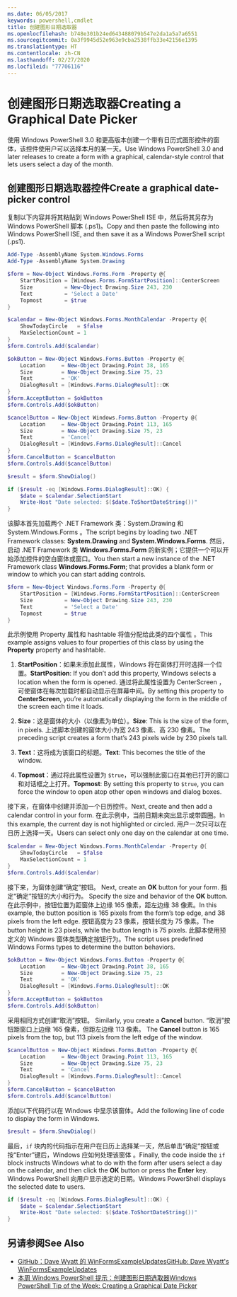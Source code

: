 ```yaml
---
ms.date: 06/05/2017
keywords: powershell,cmdlet
title: 创建图形日期选取器
ms.openlocfilehash: b748e301b24ed643488079b547e2da1a5a7a6551
ms.sourcegitcommit: 0a3f9945d52e963e9cba2538ffb33e42156e1395
ms.translationtype: HT
ms.contentlocale: zh-CN
ms.lasthandoff: 02/27/2020
ms.locfileid: "77706116"
---
```

# <a name="creating-a-graphical-date-picker"></a><span data-ttu-id="3fdd8-103">创建图形日期选取器</span><span class="sxs-lookup"><span data-stu-id="3fdd8-103">Creating a Graphical Date Picker</span></span>

<span data-ttu-id="3fdd8-104">使用 Windows PowerShell 3.0 和更高版本创建一个带有日历式图形控件的窗体，该控件使用户可以选择本月的某一天。</span><span class="sxs-lookup"><span data-stu-id="3fdd8-104">Use Windows PowerShell 3.0 and later releases to create a form with a graphical, calendar-style control that lets users select a day of the month.</span></span>

## <a name="create-a-graphical-date-picker-control"></a><span data-ttu-id="3fdd8-105">创建图形日期选取器控件</span><span class="sxs-lookup"><span data-stu-id="3fdd8-105">Create a graphical date-picker control</span></span>

<span data-ttu-id="3fdd8-106">复制以下内容并将其粘贴到 Windows PowerShell ISE 中，然后将其另存为 Windows PowerShell 脚本 (.ps1)。</span><span class="sxs-lookup"><span data-stu-id="3fdd8-106">Copy and then paste the following into Windows PowerShell ISE, and then save it as a Windows PowerShell script (.ps1).</span></span>

```powershell
Add-Type -AssemblyName System.Windows.Forms
Add-Type -AssemblyName System.Drawing

$form = New-Object Windows.Forms.Form -Property @{
    StartPosition = [Windows.Forms.FormStartPosition]::CenterScreen
    Size          = New-Object Drawing.Size 243, 230
    Text          = 'Select a Date'
    Topmost       = $true
}

$calendar = New-Object Windows.Forms.MonthCalendar -Property @{
    ShowTodayCircle   = $false
    MaxSelectionCount = 1
}
$form.Controls.Add($calendar)

$okButton = New-Object Windows.Forms.Button -Property @{
    Location     = New-Object Drawing.Point 38, 165
    Size         = New-Object Drawing.Size 75, 23
    Text         = 'OK'
    DialogResult = [Windows.Forms.DialogResult]::OK
}
$form.AcceptButton = $okButton
$form.Controls.Add($okButton)

$cancelButton = New-Object Windows.Forms.Button -Property @{
    Location     = New-Object Drawing.Point 113, 165
    Size         = New-Object Drawing.Size 75, 23
    Text         = 'Cancel'
    DialogResult = [Windows.Forms.DialogResult]::Cancel
}
$form.CancelButton = $cancelButton
$form.Controls.Add($cancelButton)

$result = $form.ShowDialog()

if ($result -eq [Windows.Forms.DialogResult]::OK) {
    $date = $calendar.SelectionStart
    Write-Host "Date selected: $($date.ToShortDateString())"
}
```

<span data-ttu-id="3fdd8-107">该脚本首先加载两个 .NET Framework 类：System.Drawing 和 System.Windows.Forms   。</span><span class="sxs-lookup"><span data-stu-id="3fdd8-107">The script begins by loading two .NET Framework classes: **System.Drawing** and **System.Windows.Forms**.</span></span> <span data-ttu-id="3fdd8-108">然后，启动 .NET Framework 类 **Windows.Forms.Form** 的新实例；它提供一个可以开始添加控件的空白窗体或窗口。</span><span class="sxs-lookup"><span data-stu-id="3fdd8-108">You then start a new instance of the .NET Framework class **Windows.Forms.Form**; that provides a blank form or window to which you can start adding controls.</span></span>

```powershell
$form = New-Object Windows.Forms.Form -Property @{
    StartPosition = [Windows.Forms.FormStartPosition]::CenterScreen
    Size          = New-Object Drawing.Size 243, 230
    Text          = 'Select a Date'
    Topmost       = $true
}
```

<span data-ttu-id="3fdd8-109">此示例使用 Property 属性和 hashtable 将值分配给此类的四个属性  。</span><span class="sxs-lookup"><span data-stu-id="3fdd8-109">This example assigns values to four properties of this class by using the **Property** property and hashtable.</span></span>

1. <span data-ttu-id="3fdd8-110">**StartPosition**：如果未添加此属性，Windows 将在窗体打开时选择一个位置。</span><span class="sxs-lookup"><span data-stu-id="3fdd8-110">**StartPosition**: If you don’t add this property, Windows selects a location when the form is opened.</span></span> <span data-ttu-id="3fdd8-111">通过将此属性设置为 CenterScreen  ，可使窗体在每次加载时都自动显示在屏幕中间。</span><span class="sxs-lookup"><span data-stu-id="3fdd8-111">By setting this property to **CenterScreen**, you’re automatically displaying the form in the middle of the screen each time it loads.</span></span>

2. <span data-ttu-id="3fdd8-112">**Size**：这是窗体的大小（以像素为单位）。</span><span class="sxs-lookup"><span data-stu-id="3fdd8-112">**Size**: This is the size of the form, in pixels.</span></span>
   <span data-ttu-id="3fdd8-113">上述脚本创建的窗体大小为宽 243 像素、高 230 像素。</span><span class="sxs-lookup"><span data-stu-id="3fdd8-113">The preceding script creates a form that’s 243 pixels wide by 230 pixels tall.</span></span>

3. <span data-ttu-id="3fdd8-114">**Text**：这将成为该窗口的标题。</span><span class="sxs-lookup"><span data-stu-id="3fdd8-114">**Text**: This becomes the title of the window.</span></span>

4. <span data-ttu-id="3fdd8-115">**Topmost**：通过将此属性设置为 `$true`，可以强制此窗口在其他已打开的窗口和对话框之上打开。</span><span class="sxs-lookup"><span data-stu-id="3fdd8-115">**Topmost**: By setting this property to `$true`, you can force the window to open atop other open windows and dialog boxes.</span></span>

<span data-ttu-id="3fdd8-116">接下来，在窗体中创建并添加一个日历控件。</span><span class="sxs-lookup"><span data-stu-id="3fdd8-116">Next, create and then add a calendar control in your form.</span></span>
<span data-ttu-id="3fdd8-117">在此示例中，当前日期未突出显示或带圆圈。</span><span class="sxs-lookup"><span data-stu-id="3fdd8-117">In this example, the current day is not highlighted or circled.</span></span>
<span data-ttu-id="3fdd8-118">用户一次只可以在日历上选择一天。</span><span class="sxs-lookup"><span data-stu-id="3fdd8-118">Users can select only one day on the calendar at one time.</span></span>

```powershell
$calendar = New-Object Windows.Forms.MonthCalendar -Property @{
    ShowTodayCircle   = $false
    MaxSelectionCount = 1
}
$form.Controls.Add($calendar)
```

<span data-ttu-id="3fdd8-119">接下来，为窗体创建“确定”按钮。 </span><span class="sxs-lookup"><span data-stu-id="3fdd8-119">Next, create an **OK** button for your form.</span></span> <span data-ttu-id="3fdd8-120">指定“确定”按钮的大小和行为。 </span><span class="sxs-lookup"><span data-stu-id="3fdd8-120">Specify the size and behavior of the **OK** button.</span></span> <span data-ttu-id="3fdd8-121">在此示例中，按钮位置为距窗体上边缘 165 像素，距左边缘 38 像素。</span><span class="sxs-lookup"><span data-stu-id="3fdd8-121">In this example, the button position is 165 pixels from the form’s top edge, and 38 pixels from the left edge.</span></span> <span data-ttu-id="3fdd8-122">按钮高度为 23 像素，按钮长度为 75 像素。</span><span class="sxs-lookup"><span data-stu-id="3fdd8-122">The button height is 23 pixels, while the button length is 75 pixels.</span></span> <span data-ttu-id="3fdd8-123">此脚本使用预定义的 Windows 窗体类型确定按钮行为。</span><span class="sxs-lookup"><span data-stu-id="3fdd8-123">The script uses predefined Windows Forms types to determine the button behaviors.</span></span>

```powershell
$okButton = New-Object Windows.Forms.Button -Property @{
    Location     = New-Object Drawing.Point 38, 165
    Size         = New-Object Drawing.Size 75, 23
    Text         = 'OK'
    DialogResult = [Windows.Forms.DialogResult]::OK
}
$form.AcceptButton = $okButton
$form.Controls.Add($okButton)
```

<span data-ttu-id="3fdd8-124">采用相同方式创建“取消”按钮。 </span><span class="sxs-lookup"><span data-stu-id="3fdd8-124">Similarly, you create a **Cancel** button.</span></span>
<span data-ttu-id="3fdd8-125">“取消”按钮距窗口上边缘 165 像素，但距左边缘 113 像素。 </span><span class="sxs-lookup"><span data-stu-id="3fdd8-125">The **Cancel** button is 165 pixels from the top, but 113 pixels from the left edge of the window.</span></span>

```powershell
$cancelButton = New-Object Windows.Forms.Button -Property @{
    Location     = New-Object Drawing.Point 113, 165
    Size         = New-Object Drawing.Size 75, 23
    Text         = 'Cancel'
    DialogResult = [Windows.Forms.DialogResult]::Cancel
}
$form.CancelButton = $cancelButton
$form.Controls.Add($cancelButton)
```

<span data-ttu-id="3fdd8-126">添加以下代码行以在 Windows 中显示该窗体。</span><span class="sxs-lookup"><span data-stu-id="3fdd8-126">Add the following line of code to display the form in Windows.</span></span>

```powershell
$result = $form.ShowDialog()
```

<span data-ttu-id="3fdd8-127">最后，`if` 块内的代码指示在用户在日历上选择某一天，然后单击“确定”按钮或按“Enter”键后，Windows 应如何处理该窗体   。</span><span class="sxs-lookup"><span data-stu-id="3fdd8-127">Finally, the code inside the `if` block instructs Windows what to do with the form after users select a day on the calendar, and then click the **OK** button or press the **Enter** key.</span></span> <span data-ttu-id="3fdd8-128">Windows PowerShell 向用户显示选定的日期。</span><span class="sxs-lookup"><span data-stu-id="3fdd8-128">Windows PowerShell displays the selected date to users.</span></span>

```powershell
if ($result -eq [Windows.Forms.DialogResult]::OK) {
    $date = $calendar.SelectionStart
    Write-Host "Date selected: $($date.ToShortDateString())"
}
```

## <a name="see-also"></a><span data-ttu-id="3fdd8-129">另请参阅</span><span class="sxs-lookup"><span data-stu-id="3fdd8-129">See Also</span></span>

- [<span data-ttu-id="3fdd8-130">GitHub：Dave Wyatt 的 WinFormsExampleUpdates</span><span class="sxs-lookup"><span data-stu-id="3fdd8-130">GitHub: Dave Wyatt's WinFormsExampleUpdates</span></span>](https://github.com/dlwyatt/WinFormsExampleUpdates)
- <span data-ttu-id="3fdd8-131">[本周 Windows PowerShell 提示：创建图形日期选取器](/previous-versions/windows/it-pro/windows-powershell-1.0/ff730942(v=technet.10))</span><span class="sxs-lookup"><span data-stu-id="3fdd8-131">[Windows PowerShell Tip of the Week:  Creating a Graphical Date Picker](/previous-versions/windows/it-pro/windows-powershell-1.0/ff730942(v=technet.10))</span></span>
